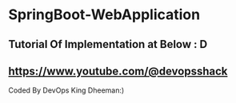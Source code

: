 # SpringBoot-WebApplication

## Tutorial Of Implementation at Below  : D
## https://www.youtube.com/@devopsshack

Coded By DevOps King Dheeman:)
